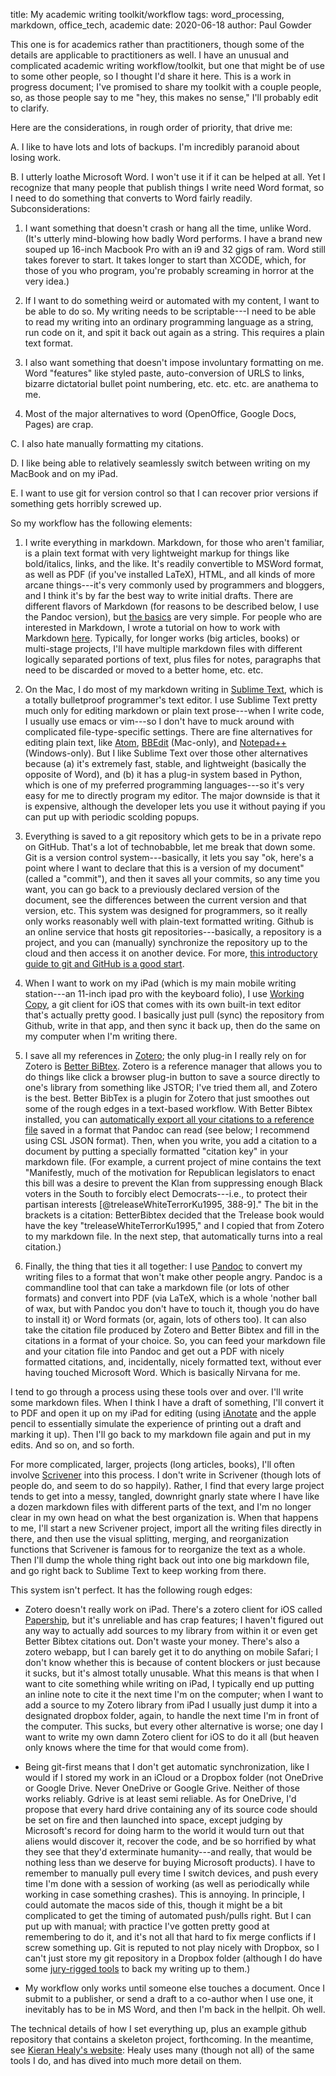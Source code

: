 title: My academic writing toolkit/workflow
tags: word_processing, markdown, office_tech, academic
date: 2020-06-18
author: Paul Gowder

This one is for academics rather than practitioners, though some of the details are applicable to practitioners as well. I have an unusual and complicated academic writing workflow/toolkit, but one that might be of use to some other people, so I thought I'd share it here.  This is a work in progress document; I've promised to share my toolkit with a couple people, so, as those people say to me "hey, this makes no sense," I'll probably edit to clarify. 

Here are the considerations, in rough order of priority, that drive me: 

A.  I like to have lots and lots of backups.  I'm incredibly paranoid about losing work. 

B.  I utterly loathe Microsoft Word.  I won't use it if it can be helped at all.  Yet I recognize that many people that publish things I write need Word format, so I need to do something that converts to Word fairly readily.  Subconsiderations: 
    
  1. I want something that doesn't crash or hang all the time, unlike Word. (It's utterly mind-blowing how badly Word performs.  I have a brand new souped up 16-inch Macbook Pro with an i9 and 32 gigs of ram. Word still takes forever to start. It takes longer to start than XCODE, which, for those of you who program, you're probably screaming in horror at the very idea.)

  2.  If I want to do something weird or automated with my content, I want to be able to do so.  My writing needs to be scriptable---I need to be able to read my writing into an ordinary programming language as a string, run code on it, and spit it back out again as a string.  This requires a plain text format. 

  3.  I also want something that doesn't impose involuntary formatting on me. Word "features" like styled paste, auto-conversion of URLS to links, bizarre dictatorial bullet point numbering, etc. etc. etc. are anathema to me. 

  4.  Most of the major alternatives to word (OpenOffice, Google Docs, Pages) are crap. 

C.  I also hate manually formatting my citations. 

D.  I like being able to relatively seamlessly switch between writing on my MacBook and on my iPad. 

E.  I want to use git for version control so that I can recover prior versions if something gets horribly screwed up. 

So my workflow has the following elements: 

1.  I write everything in markdown.  Markdown, for those who aren't familiar, is a plain text format with very lightweight markup for things like bold/italics, links, and the like.  It's readily convertible to MSWord format, as well as PDF (if you've installed LaTeX), HTML, and all kinds of more arcane things---it's very commonly used by programmers and bloggers, and I think it's by far the best way to write initial drafts.   There are different flavors of Markdown (for reasons to be described below, I use the Pandoc version), but [the basics](https://daringfireball.net/projects/markdown/basics) are very simple.  For people who are interested in Markdown, I wrote a tutorial on how to work with Markdown [here](https://techup.lawyer/why-and-how-to-use-markdown-instead-of-or-in-addition-to-word.html). Typically, for longer works (big articles, books) or multi-stage projects, I'll have multiple markdown files with different logically separated portions of text, plus files for notes, paragraphs that need to be discarded or moved to a better home, etc. etc.  

2. On the Mac, I do most of my markdown writing in [Sublime Text](https://www.sublimetext.com), which is a totally bulletproof programmer's text editor.  I use Sublime Text pretty much only for editing markdown or plain text prose---when I write code, I usually use emacs or vim---so I don't have to muck around with complicated file-type-specific settings.  There are fine alternatives for editing plain text, like [Atom](https://atom.io), [BBEdit](http://www.barebones.com/products/bbedit/index.html) (Mac-only), and [Notepad++](https://notepad-plus-plus.org) (Windows-only). But I like Sublime Text over those other alternatives because (a) it's extremely fast, stable, and lightweight (basically the opposite of Word), and (b) it has a plug-in system based in Python, which is one of my preferred programming languages---so it's very easy for me to directly program my editor.  The major downside is that it is expensive, although the developer lets you use it without paying if you can put up with periodic scolding popups. 

3.  Everything is saved to a git repository which gets to be in a private repo on GitHub.  That's a lot of technobabble, let me break that down some.  Git is a version control system---basically, it lets you say "ok, here's a point where I want to declare that this is a version of my document" (called a "commit"), and then it saves all your commits, so any time you want, you can go back to a previously declared version of the document, see the differences between the current version and that version, etc.  This system was designed for programmers, so it really only works reasonably well with plain-text formatted writing. Github is an online service that hosts git repositories---basically, a repository is a project, and you can (manually) synchronize the repository up to the cloud and then access it on another device. For more, [this introductory guide to git and GitHub is a good start](https://guides.github.com/introduction/git-handbook/). 

4.  When I want to work on my iPad (which is my main mobile writing station---an 11-inch ipad pro with the keyboard folio), I use [Working Copy](https://workingcopyapp.com), a git client for iOS that comes with its own built-in text editor that's actually pretty good.  I basically just pull (sync) the repository from Github, write in that app, and then sync it back up, then do the same on my computer when I'm writing there. 

5.  I save all my references in [Zotero](https://www.zotero.org); the only plug-in I really rely on for Zotero is [Better BiBtex](https://retorque.re/zotero-better-bibtex/).  Zotero is a reference manager that allows you to do things like click a browser plug-in button to save a source directly to one's library from something like JSTOR; I've tried them all, and Zotero is the best. Better BibTex is a plugin for Zotero that just smoothes out some of the rough edges in a text-based workflow. With Better Bibtex installed, you can [automatically export all your citations to a reference file](https://retorque.re/zotero-better-bibtex/exporting/auto/) saved in a format that Pandoc can read (see below; I recommend using CSL JSON format). Then, when you write, you add a citation to a document by putting a specially formatted "citation key" in your markdown file.  (For example, a current project of mine contains the text "Manifestly, much of the motivation for Republican legislators to enact this bill was a desire to prevent the Klan from suppressing enough Black voters in the South to forcibly elect Democrats---i.e., to protect their partisan interests [@treleaseWhiteTerrorKu1995, 388-9]."  The bit in the brackets is a citation: BetterBibtex decided that the Trelease book would have the key "treleaseWhiteTerrorKu1995," and I copied that from Zotero to my markdown file.  In the next step, that automatically turns into a real citation.)

6.  Finally, the thing that ties it all together: I use [Pandoc](https://pandoc.org) to convert my writing files to a format that won't make other people angry. Pandoc is a commandline tool that can take a markdown file (or lots of other formats) and convert into PDF (via LaTeX, which is a whole 'nother ball of wax, but with Pandoc you don't have to touch it, though you do have to install it) or Word formats (or, again, lots of others too).  It can also take the citation file produced by Zotero and Better Bibtex and fill in the citations in a format of your choice.  So, you can feed your markdown file and your citation file into Pandoc and get out a PDF with nicely formatted citations, and, incidentally, nicely formatted text, without ever having touched Microsoft Word.  Which is basically Nirvana for me.

I tend to go through a process using these tools over and over.  I'll write some markdown files.  When I think I have a draft of something, I'll convert it to PDF and open it up on my iPad for editing (using [iAnotate](https://www.iannotate.com) and the apple pencil to essentially simulate the experience of printing out a draft and marking it up).  Then I'll go back to my markdown file again and put in my edits.  And so on, and so forth. 

For more complicated, larger, projects (long articles, books), I'll often involve [Scrivener](https://www.literatureandlatte.com/scrivener/overview) into this process.  I don't write in Scrivener (though lots of people do, and seem to do so happily).  Rather, I find that every large project tends to get into a messy, tangled, downright gnarly state where I have like a dozen markdown files with different parts of the text, and I'm no longer clear in my own head on what the best organization is.  When that happens to me, I'll start a new Scrivener project, import all the writing files directly in there, and then use the visual splitting, merging, and reorganization functions that Scrivener is famous for to reorganize the text as a whole.  Then I'll dump the whole thing right back out into one big markdown file, and go right back to Sublime Text to keep working from there. 

This system isn't perfect.  It has the following rough edges: 

- Zotero doesn't really work on iPad.  There's a zotero client for iOS called [Papership](http://www.papershipapp.com), but it's unreliable and has crap features; I haven't figured out any way to actually add sources to my library from within it or even get Better Bibtex citations out.  Don't waste your money. There's also a zotero webapp, but I can barely get it to do anything on mobile Safari; I don't know whether this is because of content blockers or just because it sucks, but it's almost totally unusable.  What this means is that when I want to cite something while writing on iPad, I typically end up putting an inline note to cite it the next time I'm on the computer; when I want to add a source to my Zotero library from iPad I usually just dump it into a designated dropbox folder, again, to handle the next time I'm in front of the computer.  This sucks, but every other alternative is worse; one day I want to write my own damn Zotero client for iOS to do it all (but heaven only knows where the time for that would come from).

- Being git-first means that I don't get automatic synchronization, like I would if I stored my work in an iCloud or a Dropbox folder (not OneDrive or Google Drive.  Never OneDrive or Google Grive.  Neither of those works reliably. Gdrive is at least semi reliable.  As for OneDrive, I'd propose that every hard drive containing any of its source code should be set on fire and then launched into space, except judging by Microsoft's record for doing harm to the world it would turn out that aliens would discover it, recover the code, and be so horrified by what they see that they'd exterminate humanity---and really, that would be nothing less than we deserve for buying Microsoft products). I have to remember to manually pull every time I switch devices, and push every time I'm done with a session of working (as well as periodically while working in case something crashes). This is annoying.  In principle, I could automate the macos side of this, though it might be a bit complicated to get the timing of automated push/pulls right. But I can put up with manual; with practice I've gotten pretty good at remembering to do it, and it's not all that hard to fix merge conflicts if I screw something up. Git is reputed to not play nicely with Dropbox, so I can't just store my git repository in a Dropbox folder (although I do have some [jury-rigged tools](https://github.com/paultopia/writingBackup) to back my writing up to them.)

-  My workflow only works until someone else touches a document.  Once I submit to a publisher, or send a draft to a co-author when I use one, it inevitably has to be in MS Word, and then I'm back in the hellpit.  Oh well.  

The technical details of how I set everything up, plus an example github repository that contains a skeleton project, forthcoming. In the meantime, see [Kieran Healy's website](https://plain-text.co): Healy uses many (though not all) of the same tools I do, and has dived into much more detail on them.

